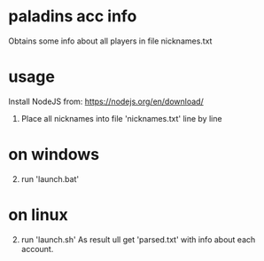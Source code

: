 # paladins acc info
 Obtains some info about all players in file nicknames.txt
# usage
Install NodeJS from: https://nodejs.org/en/download/
 1. Place all nicknames into file 'nicknames.txt' line by line
 # on windows
 2. run 'launch.bat'
 # on linux
 2. run 'launch.sh'
As result ull get 'parsed.txt' with info about each account.
